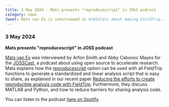 ```yaml
---
title: 3 May 2024 - Mats presents "reproducescript" in JOSS podcast
category: news
tweet: Mats van Es is interviewed in #JOSSCast about making FieldTrip analyses more reproducible https://doi.org/10.21105/joss.05566 https://podcasters.spotify.com/pod/show/josscast/episodes/Reproducibility-in-Neuroscience--Mats-van-Es-on-FieldTrip-reproducescript-e2isb03
---
```


### 3 May 2024

**Mats presents "reproducescript" in JOSS podcast**

[Mats van Es](https://www.psych.ox.ac.uk/team/mats-van-es) was interviewed by Arfon Smith and Abby Cabunoc Mayes for the [JOSSCast](https://blog.joss.theoj.org/2024/01/introducing-josscast), a podcast about using open source to accelerate research. Mats explains how the [reproducescript](/example/reproducescript/) option can be used with all FieldTrip functions to generate a standardized and linear analysis script that is easy to share, as explained in our recent paper [Reducing the efforts to create reproducible analysis code with FieldTrip](http://dx.doi.org/10.21105/joss.05566). Furthermore, they discuss MATLAB and Python, and how to reduce barriers for sharing analysis code.

You can listen to the podcast [here on Spotify](https://podcasters.spotify.com/pod/show/josscast/episodes/Reproducibility-in-Neuroscience--Mats-van-Es-on-FieldTrip-reproducescript-e2isb03).
